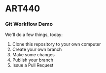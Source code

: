 # ART440
### Git Workflow Demo

We'll do a few things, today:
1. Clone this repository to your own computer
2. Create your own branch
3. Make some changes
4. Publish your branch
5. Issue a Pull Request
